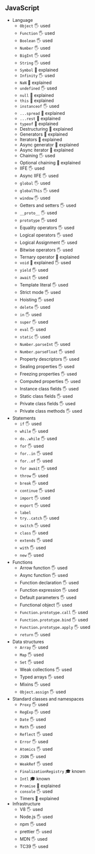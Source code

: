 ## JavaScript

- Language
  - `Object` 🖐️ used
  - `Function` 🖐️ used
  - `Boolean` 🖐️ used
  - `Number` 🖐️ used
  - `BigInt` 🖐️ used
  - `String` 🖐️ used
  - `Symbol` 🙋 explained
  - `Infinity` 🖐️ used
  - `NaN` 🙋 explained
  - `undefined` 🖐️ used
  - `null` 🙋 explained
  - `this` 🙋 explained
  - `instanceof` 🖐️ used
  - `...spread` 🙋 explained
  - `...rest` 🙋 explained
  - `typeof` 🙋 explained
  - Destructuring 🙋 explained
  - Generators 🙋 explained
  - Iterators 🙋 explained
  - Async generator 🙋 explained
  - Async iterator 🙋 explained
  - Chaining 🖐️ used
  - Optional chaining 🙋 explained
  - IIFE 🖐️ used
  - Async IIFE 🖐️ used
  - `global` 🖐️ used
  - `globalThis` 🖐️ used
  - `window` 🖐️ used
  - Getters and setters 🖐️ used
  - `__proto__` 🖐️ used
  - `prototype` 🖐️ used
  - Equality operators  🖐️ used
  - Logical operators  🖐️ used
  - Logical Assignment 🖐️ used
  - Bitwise operators 🖐️ used
  - Ternary operator 🙋 explained
  - `void` 🙋 explained 🖐️ used
  - `yield` 🖐️ used
  - `await` 🖐️ used
  - Template literal 🖐️ used
  - Strict mode 🖐️ used
  - Hoisting 🖐️ used
  - `delete` 🖐️ used
  - `in` 🖐️ used
  - `super` 🖐️ used
  - `eval` 🖐️ used
  - `static` 🖐️ used
  - `Number.parseInt` 🖐️ used
  - `Number.parseFloat` 🖐️ used
  - Property descriptors 🖐️ used
  - Sealing properties 🖐️ used
  - Freezing properties 🖐️ used
  - Computed properties 🖐️ used
  - Instance class fields 🖐️ used
  - Static class fields 🖐️ used
  - Private class fields 🖐️ used
  - Private class methods 🖐️ used
- Statements
  - `if` 🖐️ used
  - `while` 🖐️ used
  - `do..while` 🖐️ used
  - `for` 🖐️ used
  - `for..in` 🖐️ used
  - `for..of` 🖐️ used
  - `for await` 🖐️ used
  - `throw` 🖐️ used
  - `break` 🖐️ used
  - `continue` 🖐️ used
  - `import` 🖐️ used
  - `export` 🖐️ used
  - `label`
  - `try..catch` 🖐️ used
  - `switch` 🖐️ used
  - `class` 🖐️ used
  - `extends` 🖐️ used
  - `with` 🖐️ used
  - `new` 🖐️ used
- Functions
  - Arrow function 🖐️ used
  - Async function 🖐️ used
  - Function declaration 🖐️ used
  - Function expression 🖐️ used
  - Default parameters 🖐️ used
  - Functional object 🖐️ used
  - `Function.prototype.call` 🖐️ used
  - `Function.prototype.bind` 🖐️ used
  - `Function.prototype.apply` 🖐️ used
  - `return` 🖐️ used
- Data structures
  - `Array` 🖐️ used
  - `Map` 🖐️ used
  - `Set` 🖐️ used
  - Weak collections 🖐️ used
  - Typed arrays 🖐️ used
  - Mixins 🖐️ used
  - `Object.assign` 🖐️ used
- Standard classes and namespaces
  - `Proxy` 🖐️ used
  - `RegExp` 🖐️ used
  - `Date` 🖐️ used
  - `Math` 🖐️ used
  - `Reflect` 🖐️ used
  - `Error` 🖐️ used
  - `Atomics` 🖐️ used
  - `JSON` 🖐️ used
  - `WeakRef` 🖐️ used
  - `FinalizationRegistry` 🎓 known
  - `Intl` 🎓 known
  - `Promise` 🙋 explained
  - `console` 🖐️ used
  - Timers 🙋 explained
- Infrastructure
  - V8 🖐️ used
  - Node.js 🖐️ used
  - npm 🖐️ used
  - prettier 🖐️ used
  - MDN 🖐️ used
  - TC39 🖐️ used
